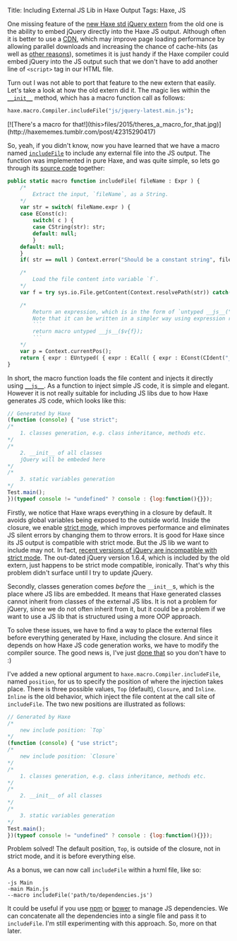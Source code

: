 Title: Including External JS Lib in Haxe Output
Tags: Haxe, JS

One missing feature of the [new Haxe std jQuery extern](this>2015/07/02/new-jquery-extern-arrived-at-haxe-std-lib/) from the old one is the ability to embed jQuery directly into the Haxe JS output. Although often it is better to use a [CDN](http://jquery.com/download/#using-jquery-with-a-cdn), which may improve page loading performance by allowing parallel downloads and increasing the chance of cache-hits (as well as [other reasons](http://stackoverflow.com/a/2180401/267998)), sometimes it is just handy if the Haxe compiler could embed jQuery into the JS output such that we don't have to add another line of `<script>` tag in our HTML file.

Turn out I was not able to port that feature to the new extern that easily. Let's take a look at how the old extern did it. The magic lies within the [`__init__`](https://github.com/HaxeFoundation/haxe/blob/3.2.0/std/js/JQuery.hx#L398-L409) method, which has a macro function call as follows:

```haxe
haxe.macro.Compiler.includeFile("js/jquery-latest.min.js");
```
<span class="center">
[![There's a macro for that!](this>files/2015/theres_a_macro_for_that.jpg)](http://haxememes.tumblr.com/post/42315290417)
</span>

So, yeah, if you didn't know, now you have learned that we have a macro named [`includeFile`](http://api.haxe.org/haxe/macro/Compiler.html#includeFile) to include any external file into the JS output. The function was implemented in pure Haxe, and was quite simple, so lets go through its [source code](https://github.com/HaxeFoundation/haxe/blob/3.2.0/std/haxe/macro/Compiler.hx#L333-L349) together:

```haxe
public static macro function includeFile( fileName : Expr ) {
	/*
		Extract the input, `fileName`, as a String.
	*/
	var str = switch( fileName.expr ) {
	case EConst(c):
		switch( c ) {
		case CString(str): str;
		default: null;
		}
	default: null;
	}
	if( str == null ) Context.error("Should be a constant string", fileName.pos);

	/*
		Load the file content into variable `f`.
	*/
	var f = try sys.io.File.getContent(Context.resolvePath(str)) catch( e : Dynamic ) Context.error(Std.string(e), fileName.pos);

	/*
		Return an expression, which is in the form of `untyped __js__("file_content")`.
		Note that it can be written in a simpler way using expression reification:
		```
		return macro untyped __js__($v{f});
		```
	*/
	var p = Context.currentPos();
	return { expr : EUntyped( { expr : ECall( { expr : EConst(CIdent("__js__")), pos : p }, [ { expr : EConst(CString(f)), pos : p } ]), pos : p } ), pos : p };
}
```

In short, the macro function loads the file content and injects it directly using [`__js__`](http://haxe.org/manual/target-javascript-injection.html). As a function to inject simple JS code, it is simple and elegant. However it is not really suitable for including JS libs due to how Haxe generates JS code, which looks like this:

```js
// Generated by Haxe
(function (console) { "use strict";
/*
	1. classes generation, e.g. class inheritance, methods etc. 
*/
/*
	2. __init__ of all classes
	jQuery will be embeded here
*/
/*
	3. static variables generation
*/
Test.main();
})(typeof console != "undefined" ? console : {log:function(){}});
```

Firstly, we notice that Haxe wraps everything in a closure by default. It avoids global variables being exposed to the outside world. Inside the closure, we enable [strict mode](https://developer.mozilla.org/en/docs/Web/JavaScript/Reference/Strict_mode), which improves performance and eliminates JS silent errors by changing them to throw errors. It is good for Haxe since its JS output is compatible with strict mode. But the JS lib we want to include may not. In fact, [recent versions of jQuery are incompatible with strict mode](https://github.com/jquery/jquery/issues/1779). The out-dated jQuery version 1.6.4, which is included by the old extern, just happens to be strict mode compatible, ironically. That's why this problem didn't surface until I try to update jQuery.

Secondly, classes generation comes *before* the `__init__`s, which is the place where JS libs are embedded. It means that Haxe generated classes cannot inherit from classes of the external JS libs. It is not a problem for jQuery, since we do not often inherit from it, but it could be a problem if we want to use a JS lib that is structured using a more OOP approach.

To solve these issues, we have to find a way to place the external files before everything generated by Haxe, including the closure. And since it depends on how Haxe JS code generation works, we have to modify the compiler source. The good news is, I've just [done that](https://github.com/HaxeFoundation/haxe/pull/4419) so you don't have to :)

I've added a new optional argument to `haxe.macro.Compiler.includeFile`, named `position`, for us to specify the position of where the injection takes place. There is three possible values, `Top` (default), `Closure`, and `Inline`. `Inline` is the old behavior, which inject the file content at the call site of `includeFile`. The two new positions are illustrated as follows:

```js
// Generated by Haxe
/*
	new include position: `Top`
*/
(function (console) { "use strict";
/*
	new include position: `Closure`
*/
/*
	1. classes generation, e.g. class inheritance, methods etc. 
*/
/*
	2. __init__ of all classes
*/
/*
	3. static variables generation
*/
Test.main();
})(typeof console != "undefined" ? console : {log:function(){}});
```

Problem solved! The default position, `Top`, is outside of the closure, not in strict mode, and it is before everything else.

As a bonus, we can now call `includeFile` within a hxml file, like so:

```
-js Main
-main Main.js
--macro includeFile('path/to/dependencies.js')
```

It could be useful if you use [npm](https://www.npmjs.com/) or [bower](http://bower.io/) to manage JS dependencies. We can concatenate all the dependencies into a single file and pass it to `includeFile`. I'm still experimenting with this approach. So, more on that later.
